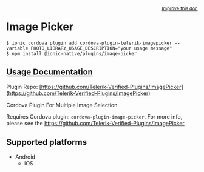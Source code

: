 <a style="float:right;font-size:12px;" href="http://github.com/danielsogl/awesome-cordova-plugins/edit/master/src/@awesome-cordova-plugins/plugins/image-picker/index.ts#L56">
  Improve this doc
</a>

# Image Picker

```
$ ionic cordova plugin add cordova-plugin-telerik-imagepicker --variable PHOTO_LIBRARY_USAGE_DESCRIPTION="your usage message"
$ npm install @ionic-native/plugins/image-picker
```

## [Usage Documentation](https://ionicframework.com/docs/native/image-picker/)

Plugin Repo: [https://github.com/Telerik-Verified-Plugins/ImagePicker](https://github.com/Telerik-Verified-Plugins/ImagePicker)

Cordova Plugin For Multiple Image Selection

Requires Cordova plugin: `cordova-plugin-image-picker`.
For more info, please see the https://github.com/Telerik-Verified-Plugins/ImagePicker

## Supported platforms

- Android
  - iOS
  


